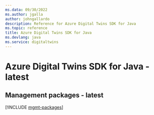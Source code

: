 ```yaml
---
ms.data: 09/30/2022
ms.author: jgalla
author: johngallardo
description: Reference for Azure Digital Twins SDK for Java
ms.topic: reference
title: Azure Digital Twins SDK for Java
ms.devlang: java
ms.service: digitaltwins
---
```

# Azure Digital Twins SDK for Java - latest

## Management packages - latest
[!INCLUDE [mgmt-packages](digital-twins-mgmt-index.md)]